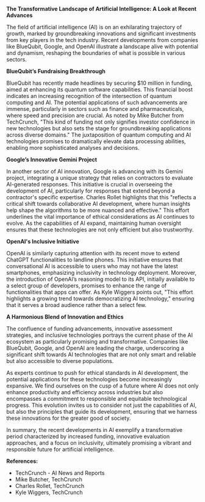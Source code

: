 **The Transformative Landscape of Artificial Intelligence: A Look at Recent Advances**

The field of artificial intelligence (AI) is on an exhilarating trajectory of growth, marked by groundbreaking innovations and significant investments from key players in the tech industry. Recent developments from companies like BlueQubit, Google, and OpenAI illustrate a landscape alive with potential and dynamism, reshaping the boundaries of what is possible in various sectors.

**BlueQubit’s Fundraising Breakthrough**

BlueQubit has recently made headlines by securing $10 million in funding, aimed at enhancing its quantum software capabilities. This financial boost indicates an increasing recognition of the intersection of quantum computing and AI. The potential applications of such advancements are immense, particularly in sectors such as finance and pharmaceuticals, where speed and precision are crucial. As noted by Mike Butcher from TechCrunch, "This kind of funding not only signifies investor confidence in new technologies but also sets the stage for groundbreaking applications across diverse domains." The juxtaposition of quantum computing and AI technologies promises to dramatically elevate data processing abilities, enabling more sophisticated analyses and decisions.

**Google’s Innovative Gemini Project**

In another sector of AI innovation, Google is advancing with its Gemini project, integrating a unique strategy that relies on contractors to evaluate AI-generated responses. This initiative is crucial in overseeing the development of AI, particularly for responses that extend beyond a contractor's specific expertise. Charles Rollet highlights that this "reflects a critical shift towards collaborative AI development, where human insights help shape the algorithms to be more nuanced and effective." This effort underlines the vital importance of ethical considerations as AI continues to evolve. As the capabilities of AI expand, maintaining human oversight ensures that these technologies are not only efficient but also trustworthy.

**OpenAI's Inclusive Initiative**

OpenAI is similarly capturing attention with its recent move to extend ChatGPT functionalities to landline phones. This initiative ensures that conversational AI is accessible to users who may not have the latest smartphones, emphasizing inclusivity in technology deployment. Moreover, the introduction of OpenAI’s reasoning model to its API, initially available to a select group of developers, promises to enhance the range of functionalities that apps can offer. As Kyle Wiggers points out, "This effort highlights a growing trend towards democratizing AI technology," ensuring that it serves a broad audience rather than a select few. 

**A Harmonious Blend of Innovation and Ethics**

The confluence of funding advancements, innovative assessment strategies, and inclusive technologies portrays the current phase of the AI ecosystem as particularly promising and transformative. Companies like BlueQubit, Google, and OpenAI are leading the charge, underscoring a significant shift towards AI technologies that are not only smart and reliable but also accessible to diverse populations. 

As experts continue to push for ethical standards in AI development, the potential applications for these technologies become increasingly expansive. We find ourselves on the cusp of a future where AI does not only enhance productivity and efficiency across industries but also encompasses a commitment to responsible and equitable technological progress. This evolution invites us to consider not just the capabilities of AI, but also the principles that guide its development, ensuring that we harness these innovations for the greater good of society.

In summary, the recent developments in AI exemplify a transformative period characterized by increased funding, innovative evaluation approaches, and a focus on inclusivity, ultimately promising a vibrant and responsible future for artificial intelligence.

**References:**

- TechCrunch - AI News and Reports
- Mike Butcher, TechCrunch
- Charles Rollet, TechCrunch
- Kyle Wiggers, TechCrunch